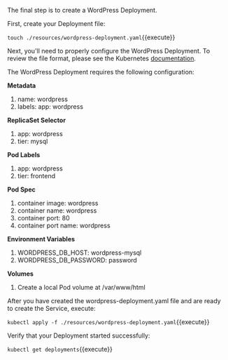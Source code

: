 The final step is to create a WordPress Deployment.

First, create your Deployment file:

`touch ./resources/wordpress-deployment.yaml`{{execute}}

Next, you'll need to properly configure the WordPress Deployment. To review the file format, please see the Kubernetes [documentation](https://kubernetes.io/docs/concepts/workloads/controllers/deployment/).

The WordPress Deployment requires the following configuration:

**Metadata**
1. name: wordpress
2. labels: app: wordpress

**ReplicaSet Selector**
1. app: wordpress
2. tier: mysql

**Pod Labels**
1. app: wordpress
2. tier: frontend

**Pod Spec**
1. container image: wordpress
2. container name: wordpress
3. container port: 80
4. container port name: wordpress

**Environment Variables**
1. WORDPRESS_DB_HOST: wordpress-mysql
2. WORDPRESS_DB_PASSWORD: password

**Volumes**
1. Create a local Pod volume at /var/www/html


After you have created the wordpress-deployment.yaml file and are ready to create the Service, execute:

`kubectl apply -f ./resources/wordpress-deployment.yaml`{{execute}}

Verify that your Deployment started successfully:

`kubectl get deployments`{{execute}}